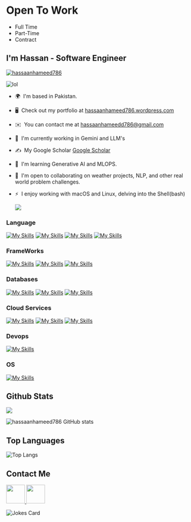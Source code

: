 # Open To Work

- Full Time
- Part-Time
- Contract

## I'm Hassan -  Software Engineer 
<p align="left"> <a href="https://github.com/ryo-ma/github-profile-trophy"><img src="https://github-profile-trophy.vercel.app/?username=hassaanhameed786" alt="hassaanhameed786" /></a> </p>
<p align="left"> <img src="https://komarev.com/ghpvc/?username=hassaanhameed786&label=Profile%20views&color=0e75b6&style=flat" alt="lol" /> </p>



- 🌍  I'm based in Pakistan.
- 🖥️  Check out my portfolio at [hassaanhameed786.wordpress.com](https://hassaanhameed786.wordpress.com)
- ✉️   You can contact me at [hassaanhameedd786@gmail.com](mailto:hassaanhameed786@gmail.com)
- 🚀  I'm currently working in Gemini and LLM's
- ✍️   My Google Scholar [Google Scholar](https://scholar.google.com/citations?user=3EkkousAAAAJ&hl=en&authuser=2)
- 🧠  I'm learning Generative AI and MLOPS.
- 🤝  I'm open to collaborating on weather projects, NLP, and other real world problem challenges.
- ⚡   I enjoy working with macOS and Linux, delving into the Shell(bash)

  <a href="https://www.github.com/hassaanhameed786" target="_blank" rel="noreferrer"><img src="https://img.shields.io/github/followers/hassaanhameed786?logo=github&style=for-the-badge&color=ef4444&labelColor=000000" /></a>

### Language

[![My Skills](https://skillicons.dev/icons?i=python)](python)
[![My Skills](https://skillicons.dev/icons?i=bash)](bash)
[![My Skills](https://skillicons.dev/icons?i=javascript)](javascript)
[![My Skills](https://skillicons.dev/icons?i=react)](react)


### FrameWorks

[![My Skills](https://skillicons.dev/icons?i=django)](Django)
[![My Skills](https://skillicons.dev/icons?i=flask)](flask)
[![My Skills](https://skillicons.dev/icons?i=pytorch)](Pytorch)

### Databases

[![My Skills](https://skillicons.dev/icons?i=mysql)](MySql)
[![My Skills](https://skillicons.dev/icons?i=postgresql)](Postgres)
[![My Skills](https://skillicons.dev/icons?i=mongodb)](MongoDb)


### Cloud Services

[![My Skills](https://skillicons.dev/icons?i=aws)](AWS)
[![My Skills](https://skillicons.dev/icons?i=heroku)](Heroku)
[![My Skills](https://skillicons.dev/icons?i=netlify)](Netlify)


### Devops

[![My Skills](https://skillicons.dev/icons?i=docker)](Docker)

### OS

[![My Skills](https://skillicons.dev/icons?i=linux,osx)](https://skillicons.dev)

## Github Stats


<img src="https://github-readme-streak-stats.herokuapp.com/?user=zluvsand"/>

![hassaanhameed786 GitHub stats](https://github-readme-stats.vercel.app/api?username=hassaanhameed786&show_icons=true&theme=transparent)

## Top Languages

![Top Langs](https://github-readme-stats.vercel.app/api/top-langs/?username=hassaanhameed786&hide_progress=true)

## Contact Me


</a>
<a href="https://www.linkedin.com/in/hassy3k/">
    <img height="50" src="https://cdn2.iconfinder.com/data/icons/social-icon-3/512/social_style_3_in-306.png"/>
</a>
<a href="https://hassaanhameed786.medium.com">
    <img height="50" src="https://cdn4.iconfinder.com/data/icons/social-media-rounded-corners/512/Medium_rounded_cr-306.png"/>
</a>


![Jokes Card](https://readme-jokes.vercel.app/api)



